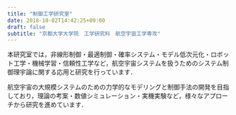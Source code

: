 ```yaml
---
title: "制御工学研究室"
date: 2018-10-02T14:42:25+09:00
draft: false
subtitle: "京都大学大学院　工学研究科　航空宇宙工学専攻"
---
```


本研究室では，非線形制御・最適制御・確率システム・モデル低次元化・ロボット工学・機械学習・信頼性工学など，航空宇宙システムを扱うためのシステム制御理宇論に関する応用と研究を行っています．

航空宇宙の大規模システムのための力学的なモデリングと制御手法の開発を目指しており，理論の考案・数値シミュレーション・実機実験など，様々なアプローチから研究を進めています．
